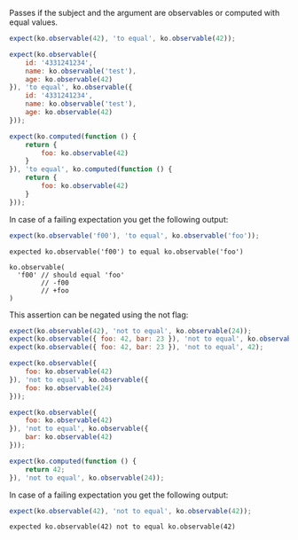 Passes if the subject and the argument are observables or computed
with equal values.

```js
expect(ko.observable(42), 'to equal', ko.observable(42));

expect(ko.observable({
    id: '4331241234',
    name: ko.observable('test'),
    age: ko.observable(42)
}), 'to equal', ko.observable({
    id: '4331241234',
    name: ko.observable('test'),
    age: ko.observable(42)
}));

expect(ko.computed(function () {
    return {
        foo: ko.observable(42)
    }
}), 'to equal', ko.computed(function () {
    return {
        foo: ko.observable(42)
    }
}));
```

In case of a failing expectation you get the following output:

```js
expect(ko.observable('f00'), 'to equal', ko.observable('foo'));
```

```output
expected ko.observable('f00') to equal ko.observable('foo')

ko.observable(
  'f00' // should equal 'foo'
        // -f00
        // +foo
)
```

This assertion can be negated using the not flag:

```js
expect(ko.observable(42), 'not to equal', ko.observable(24));
expect(ko.observable({ foo: 42, bar: 23 }), 'not to equal', ko.observable({ foo: 42, bar: 24 }));
expect(ko.observable({ foo: 42, bar: 23 }), 'not to equal', 42);

expect(ko.observable({
    foo: ko.observable(42)
}), 'not to equal', ko.observable({
    foo: ko.observable(24)
}));

expect(ko.observable({
    foo: ko.observable(42)
}), 'not to equal', ko.observable({
    bar: ko.observable(42)
}));

expect(ko.computed(function () {
    return 42;
}), 'not to equal', ko.observable(24));
```

In case of a failing expectation you get the following output:

```js
expect(ko.observable(42), 'not to equal', ko.observable(42));
```

```output
expected ko.observable(42) not to equal ko.observable(42)
```
